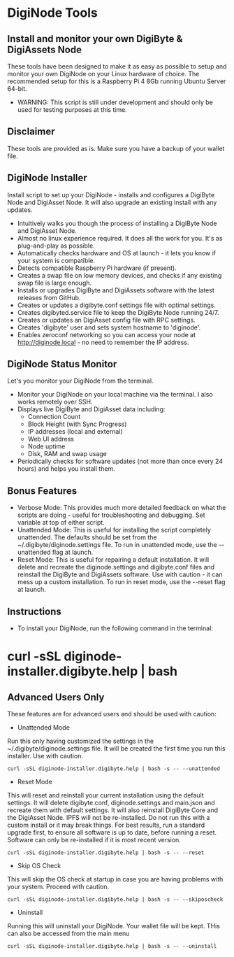 # DigiNode Tools

## Install and monitor your own DigiByte & DigiAssets Node

These tools have been designed to make it as easy as possible to setup and monitor your own DigiNode on your Linux hardware of choice. The recommended setup for this is a Raspberry Pi 4 8Gb running Ubuntu Server 64-bit.

* WARNING: This script is still under development and should only be used for testing purposes at this time.

## Disclaimer

These tools are provided as is. Make sure you have a backup of your wallet file.


## DigiNode Installer

Install script to set up your DigiNode - installs and configures a DigiByte Node and DigiAsset Node. It will also upgrade an existing install with any updates.

- Intuitively walks you though the process of installing a DigiByte Node and DigiAsset Node.
- Almost no linux experience required. It does all the work for you. It's as plug-and-play as possible.
- Automatically checks hardware and OS at launch - it lets you know if your system is compatible.
- Detects compatible Raspberry Pi hardware (if present).
- Creates a swap file on low memory devices, and checks if any existing swap file is large enough.
- Installs or upgrades DigiByte and DigiAssets software with the latest releases from GitHub.
- Creates or updates a digibyte.conf settings file with optimal settings.
- Creates digibyted.service file to keep the DigiByte Node running 24/7.
- Creates or updates an DigiAsset config file with RPC settings. 
- Creates 'digibyte' user and sets system hostname to 'diginode'.
- Enables zeroconf networking so you can access your node at http://diginode.local - no need to remember the IP address.


## DigiNode Status Monitor

Let's you monitor your DigiNode from the terminal.

- Monitor your DigiNode on your local machine via the terminal. I also works remotely over SSH.
- Displays live DigiByte and DigiAsset data including:
    + Connection Count
    + Block Height (with Sync Progress)
    + IP addresses (local and external)
    + Web UI address 
    + Node uptime
    + Disk, RAM and swap usage
- Periodically checks for software updates (not more than once every 24 hours) and helps you install them.


## Bonus Features

- Verbose Mode: This provides much more detailed feedback on what the scripts are doing - useful for troubleshooting and debugging. Set variable at top of either script.
- Unattended Mode: This is useful for installing the script completely unattended. The defaults should be set from the ~/.digibyte/diginode.settings file. To run in unattended mode, use the --unattended flag at launch.
- Reset Mode: This is useful for repairing a default installation. It will delete and recreate the diginode.settings and digibyte.conf files and reinstall the DigiByte and DigiAssets software. Use with caution - it can mess up a custom installation. To run in reset mode, use the --reset flag at launch.


## Instructions

- To install your DigiNode, run the following command in the terminal:

# curl -sSL diginode-installer.digibyte.help | bash



## Advanced Users Only

These features are for advanced users and should be used with caution:

- Unattended Mode

Run this only having customized the settings in the ~/.digibyte/diginode.settings file. It will be created the first time you run this installer. Use with caution.

```curl -sSL diginode-installer.digibyte.help | bash -s -- --unattended```

- Reset Mode

This will reset and reinstall your current installation using the default settings. It will delete digibyte.conf, diginode.settings and main.json and recreate them with default settings. It will also reinstall DigiByte Core and the DigiAsset Node. IPFS will not be re-installed. Do not run this with a custom install or it may break things. For best results, run a standard upgrade first, to ensure all software is up to date, before running a reset. Software can only be re-installed if it is most recent version.

```curl -sSL diginode-installer.digibyte.help | bash -s -- --reset```

- Skip OS Check

This will skip the OS check at startup in case you are having problems with your system. Proceed with caution.

```curl -sSL diginode-installer.digibyte.help | bash -s -- --skiposcheck```

- Uninstall

Running this will uninstall your DigiNode. Your wallet file will be kept. THis can also be accessed from the main menu

```curl -sSL diginode-installer.digibyte.help | bash -s -- --uninstall```
